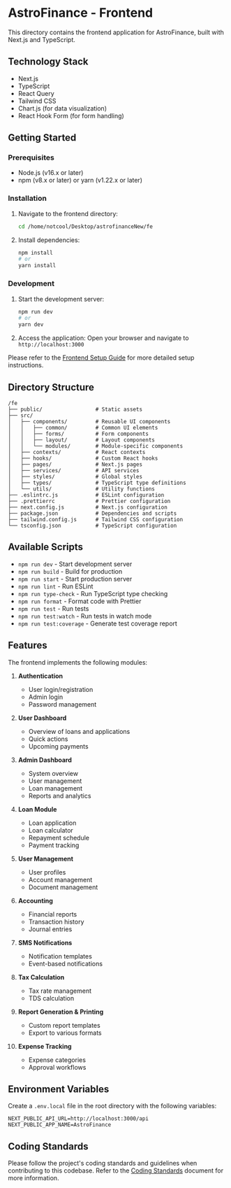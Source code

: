 # AstroFinance - Frontend

This directory contains the frontend application for AstroFinance, built with Next.js and TypeScript.

## Technology Stack

- Next.js
- TypeScript
- React Query
- Tailwind CSS
- Chart.js (for data visualization)
- React Hook Form (for form handling)

## Getting Started

### Prerequisites

- Node.js (v16.x or later)
- npm (v8.x or later) or yarn (v1.22.x or later)

### Installation

1. Navigate to the frontend directory:
   ```bash
   cd /home/notcool/Desktop/astrofinanceNew/fe
   ```

2. Install dependencies:
   ```bash
   npm install
   # or
   yarn install
   ```

### Development

1. Start the development server:
   ```bash
   npm run dev
   # or
   yarn dev
   ```

2. Access the application:
   Open your browser and navigate to `http://localhost:3000`

Please refer to the [Frontend Setup Guide](../docs/setup/frontend-setup.md) for more detailed setup instructions.

## Directory Structure

```
/fe
├── public/                 # Static assets
├── src/
│   ├── components/         # Reusable UI components
│   │   ├── common/         # Common UI elements
│   │   ├── forms/          # Form components
│   │   ├── layout/         # Layout components
│   │   └── modules/        # Module-specific components
│   ├── contexts/           # React contexts
│   ├── hooks/              # Custom React hooks
│   ├── pages/              # Next.js pages
│   ├── services/           # API services
│   ├── styles/             # Global styles
│   ├── types/              # TypeScript type definitions
│   └── utils/              # Utility functions
├── .eslintrc.js            # ESLint configuration
├── .prettierrc             # Prettier configuration
├── next.config.js          # Next.js configuration
├── package.json            # Dependencies and scripts
├── tailwind.config.js      # Tailwind CSS configuration
└── tsconfig.json           # TypeScript configuration
```

## Available Scripts

- `npm run dev` - Start development server
- `npm run build` - Build for production
- `npm run start` - Start production server
- `npm run lint` - Run ESLint
- `npm run type-check` - Run TypeScript type checking
- `npm run format` - Format code with Prettier
- `npm run test` - Run tests
- `npm run test:watch` - Run tests in watch mode
- `npm run test:coverage` - Generate test coverage report

## Features

The frontend implements the following modules:

1. **Authentication**
   - User login/registration
   - Admin login
   - Password management

2. **User Dashboard**
   - Overview of loans and applications
   - Quick actions
   - Upcoming payments

3. **Admin Dashboard**
   - System overview
   - User management
   - Loan management
   - Reports and analytics

4. **Loan Module**
   - Loan application
   - Loan calculator
   - Repayment schedule
   - Payment tracking

5. **User Management**
   - User profiles
   - Account management
   - Document management

6. **Accounting**
   - Financial reports
   - Transaction history
   - Journal entries

7. **SMS Notifications**
   - Notification templates
   - Event-based notifications

8. **Tax Calculation**
   - Tax rate management
   - TDS calculation

9. **Report Generation & Printing**
   - Custom report templates
   - Export to various formats

10. **Expense Tracking**
    - Expense categories
    - Approval workflows

## Environment Variables

Create a `.env.local` file in the root directory with the following variables:

```
NEXT_PUBLIC_API_URL=http://localhost:3000/api
NEXT_PUBLIC_APP_NAME=AstroFinance
```

## Coding Standards

Please follow the project's coding standards and guidelines when contributing to this codebase. Refer to the [Coding Standards](../docs/guidelines/coding-standards.md) document for more information.